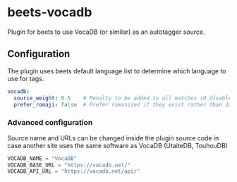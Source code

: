 # beets-vocadb

Plugin for beets to use VocaDB (or similar) as an autotagger source.

## Configuration

The plugin uses beets default language list to determine which language to use
for tags.

```yaml
vocadb:
  source_weight: 0.5    # Penalty to be added to all matches (0 disabled, 1 highest)
  prefer_romaji: false  # Prefer romanized if they exist rather than Japanese
```

### Advanced configuration

Source name and URLs can be changed inside the plugin source code in case
another site uses the same software as VocaDB (UtaiteDB, TouhouDB)

```python
VOCADB_NAME = "VocaDB"
VOCADB_BASE_URL = "https://vocadb.net/"
VOCADB_API_URL = "https://vocadb.net/api/"
```
